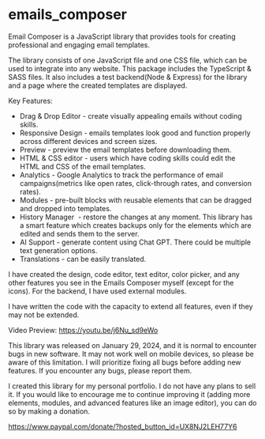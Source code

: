 # emails_composer

<p class="c9"><span class="c0">Email Composer is a JavaScript library that provides tools for creating professional and engaging email templates.</span></p>
<p class="c4"><span class="c0"></span></p>
<p class="c9">
    <span class="c0">
        The library consists of one JavaScript file and one CSS file, which can be used to integrate into any website. This package includes the TypeScript &amp; SASS files. It also includes a test backend(Node &amp; Express) for the
        library and a page where the created templates are displayed.
    </span>
</p>
<p class="c4"><span class="c0"></span></p>
<p class="c9"><span class="c0">Key Features:</span></p>
<p class="c4"><span class="c0"></span></p>
<ul class="c11 lst-kix_9n5t2q7uuxhq-0 start">
    <li class="c2 li-bullet-0">
        <span class="c1">Drag &amp; Drop Editor</span><span class="c8">&nbsp;- </span><span class="c0">create visually appealing emails without coding skills.<br /></span>
    </li>
    <li class="c2 li-bullet-0">
        <span class="c1">Responsive Design</span><span class="c8">&nbsp;- e</span><span class="c0">mails templates look good and function properly across different devices and screen sizes.<br /></span>
    </li>
    <li class="c2 li-bullet-0">
        <span class="c1">Preview</span><span class="c0">&nbsp;- preview the email templates before downloading them.<br /></span>
    </li>
    <li class="c2 li-bullet-0">
        <span class="c1">HTML &amp; CSS editor</span><span class="c0">&nbsp;- users which have coding skills could edit the HTML and CSS of the email templates.<br /></span>
    </li>
    <li class="c2 li-bullet-0">
        <span class="c1">Analytics</span><span class="c0">&nbsp;- Google Analytics to track the performance of email campaigns(metrics like open rates, click-through rates, and conversion rates).<br /></span>
    </li>
    <li class="c2 li-bullet-0">
        <span class="c1">Modules</span><span class="c0">&nbsp;- pre-built blocks with reusable elements that can be dragged and dropped into templates.<br /></span>
    </li>
    <li class="c2 li-bullet-0">
        <span class="c1">History Manager</span>
        <span class="c0">&nbsp;- restore the changes at any moment. This library has a smart feature which creates backups only for the elements which are edited and sends them to the server. <br /></span>
    </li>
    <li class="c2 li-bullet-0">
        <span class="c1">AI Support</span><span class="c0">&nbsp;- generate content using Chat GPT. There could be multiple text generation options. <br /></span>
    </li>
    <li class="c2 li-bullet-0"><span class="c1">Translations</span><span class="c0">&nbsp;- can be easily translated. </span></li>
</ul>
<p class="c4"><span class="c0"></span></p>
<p class="c4"><span class="c0"></span></p>
<p class="c9"><span class="c0">I have created the design, code editor, text editor, color picker, and any other features you see in the Emails Composer myself (except for the icons). For the backend, I have used external modules.</span></p>
<p class="c4"><span class="c0"></span></p>
<p class="c9"><span class="c0">I have written the code with the capacity to extend all features, even if they may not be extended.</span></p>
<p class="c4"><span class="c0"></span></p>
<p class="c9">
    <span class="c8">Video Preview: </span>
    <span class="c1 c7"><a class="c3" href="https://www.google.com/url?q=https://youtu.be/j6Nu_sd9eWo&amp;sa=D&amp;source=editors&amp;ust=1706523911426115&amp;usg=AOvVaw0l7hzyHUU73Kfu6KVI6s_m">https://youtu.be/j6Nu_sd9eWo</a></span>
</p>
<p class="c4"><span class="c0"></span></p>
<p class="c9">
    <span class="c0">
        This library was released on January 29, 2024, and it is normal to encounter bugs in new software. It may not work well on mobile devices, so please be aware of this limitation. I will prioritize fixing all bugs before adding new
        features. If you encounter any bugs, please report them.
    </span>
</p>
<p class="c4"><span class="c0"></span></p>
<p class="c9">
    <span class="c0">
        I created this library for my personal portfolio. I do not have any plans to sell it. If you would like to encourage me to continue improving it (adding more elements, modules, and advanced features like an image editor), you can do
        so by making a donation.
    </span>
</p>
<p class="c4"><span class="c5"></span></p>
<p class="c9">
    <span class="c7 c10">
        <a class="c3" href="https://www.google.com/url?q=https://www.paypal.com/donate/?hosted_button_id%3DUX8NJ2LEH77Y6&amp;sa=D&amp;source=editors&amp;ust=1706523911426657&amp;usg=AOvVaw1jbaMMxKPyc8xYUMbVI6_b">
            https://www.paypal.com/donate/?hosted_button_id=UX8NJ2LEH77Y6
        </a>
    </span>
</p>